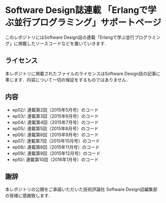# Software Design誌連載 「Erlangで学ぶ並行プログラミング」サポートページ

このレポジトリにはSoftware Design誌の連載「Erlangで学ぶ並行プログラミング」に掲載したソースコードなどを置いていきます．

## ライセンス

本レポジトリに掲載されたファイルのライセンスはSoftware Design誌の記事に準じます．内容について一切の保証をするものではありません．

## 内容

* ep02/: 連載第2回（2015年5月号）のコード
* ep03/: 連載第3回（2015年6月号）のコード
* ep04/: 連載第4回（2015年7月号）のコード
* ep05/: 連載第5回（2015年8月号）のコード
* ep06/: 連載第6回（2015年9月号）のコード
* ep07/: 連載第7回（2015年10月号）のコード
* ep08/: 連載第8回（2015年11月号）のコード
* ep09/: 連載第9回（2015年12月号）のコード
* ep10/: 連載第10回（2016年1月号）のコード

## 謝辞

本レポジトリの公開をご承諾いただいた技術評論社 Software Design誌編集部の皆様に感謝致します．
